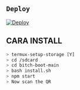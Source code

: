 ## `Deploy`
[![Deploy](https://www.herokucdn.com/deploy/button.svg)](https://heroku.com/deploy?template=https://github.com/zeeoneofc/subrek-ngab)

## CARA INSTALL
```bash
> termux-setup-storage [Y]
> cd /sdcard
> cd bitch-boot-main
> bash install.sh
> npm start
> Now scan the QR
```
